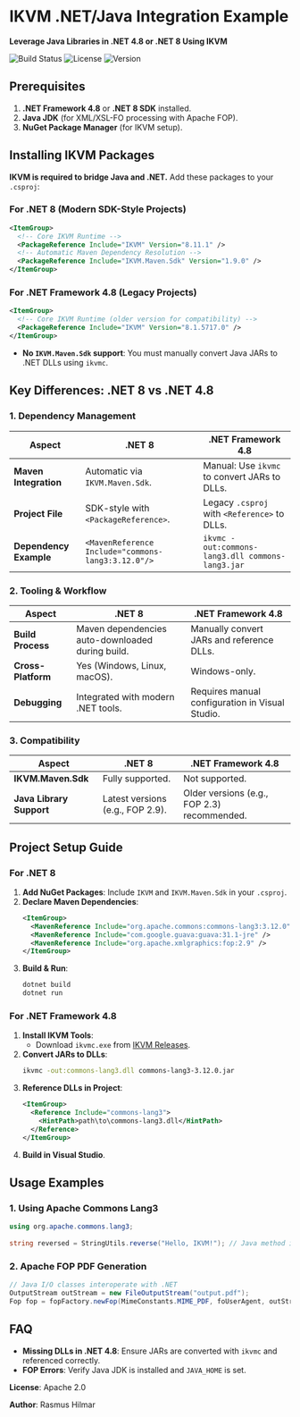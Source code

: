 # IKVM .NET/Java Integration Example  
**Leverage Java Libraries in .NET 4.8 or .NET 8 Using IKVM**  


![Build Status](https://img.shields.io/badge/build-passing-brightgreen) ![License](https://img.shields.io/badge/license-Apache%202.0-blue) ![Version](https://img.shields.io/badge/version-1.0.0-orange)  


## **Prerequisites**  
1. **.NET Framework 4.8** or **.NET 8 SDK** installed.  
2. **Java JDK** (for XML/XSL-FO processing with Apache FOP).  
3. **NuGet Package Manager** (for IKVM setup).  


## **Installing IKVM Packages**  
**IKVM is required to bridge Java and .NET.** Add these packages to your `.csproj`:  
### **For .NET 8 (Modern SDK-Style Projects)**  
```xml  
<ItemGroup>  
  <!-- Core IKVM Runtime -->  
  <PackageReference Include="IKVM" Version="8.11.1" />  
  <!-- Automatic Maven Dependency Resolution -->  
  <PackageReference Include="IKVM.Maven.Sdk" Version="1.9.0" />  
</ItemGroup>  
```  
### **For .NET Framework 4.8 (Legacy Projects)**  
```xml  
<ItemGroup>  
  <!-- Core IKVM Runtime (older version for compatibility) -->  
  <PackageReference Include="IKVM" Version="8.1.5717.0" />  
</ItemGroup>  
```  
- **No `IKVM.Maven.Sdk` support**: You must manually convert Java JARs to .NET DLLs using `ikvmc`.  


## **Key Differences: .NET 8 vs .NET 4.8**  
### **1. Dependency Management**  
| **Aspect**               | **.NET 8**                                      | **.NET Framework 4.8**                        |  
|--------------------------|------------------------------------------------|-----------------------------------------------|  
| **Maven Integration**    | Automatic via `IKVM.Maven.Sdk`.                | Manual: Use `ikvmc` to convert JARs to DLLs.  |  
| **Project File**         | SDK-style with `<PackageReference>`.           | Legacy `.csproj` with `<Reference>` to DLLs.  |  
| **Dependency Example**   | `<MavenReference Include="commons-lang3:3.12.0"/>` | `ikvmc -out:commons-lang3.dll commons-lang3.jar` |  
### **2. Tooling & Workflow**  
| **Aspect**               | **.NET 8**                                      | **.NET Framework 4.8**                        |  
|--------------------------|------------------------------------------------|-----------------------------------------------|  
| **Build Process**        | Maven dependencies auto-downloaded during build. | Manually convert JARs and reference DLLs.     |  
| **Cross-Platform**       | Yes (Windows, Linux, macOS).                   | Windows-only.                                 |  
| **Debugging**            | Integrated with modern .NET tools.              | Requires manual configuration in Visual Studio.|  
### **3. Compatibility**  
| **Aspect**               | **.NET 8**                                      | **.NET Framework 4.8**                        |  
|--------------------------|------------------------------------------------|-----------------------------------------------|  
| **IKVM.Maven.Sdk**       | Fully supported.                               | Not supported.                                |  
| **Java Library Support** | Latest versions (e.g., FOP 2.9).               | Older versions (e.g., FOP 2.3) recommended.   |  


## **Project Setup Guide**  
### **For .NET 8**  
1. **Add NuGet Packages**: Include `IKVM` and `IKVM.Maven.Sdk` in your `.csproj`.  
2. **Declare Maven Dependencies**:  
   ```xml  
   <ItemGroup>  
     <MavenReference Include="org.apache.commons:commons-lang3:3.12.0" />  
     <MavenReference Include="com.google.guava:guava:31.1-jre" />  
     <MavenReference Include="org.apache.xmlgraphics:fop:2.9" />  
   </ItemGroup>  
   ```  
3. **Build & Run**:  
   ```bash  
   dotnet build  
   dotnet run  
   ```  
### **For .NET Framework 4.8**  
1. **Install IKVM Tools**:  
   - Download `ikvmc.exe` from [IKVM Releases](https://www.ikvm.net/).  
2. **Convert JARs to DLLs**:  
   ```bash  
   ikvmc -out:commons-lang3.dll commons-lang3-3.12.0.jar  
   ```  
3. **Reference DLLs in Project**:  
   ```xml  
   <ItemGroup>  
     <Reference Include="commons-lang3">  
       <HintPath>path\to\commons-lang3.dll</HintPath>  
     </Reference>  
   </ItemGroup>  
   ```  
4. **Build in Visual Studio**.  


## **Usage Examples**  
### **1. Using Apache Commons Lang3**  
```csharp  
using org.apache.commons.lang3;  
  
string reversed = StringUtils.reverse("Hello, IKVM!"); // Java method in .NET  
```  
### **2. Apache FOP PDF Generation**  
```csharp  
// Java I/O classes interoperate with .NET  
OutputStream outStream = new FileOutputStream("output.pdf");  
Fop fop = fopFactory.newFop(MimeConstants.MIME_PDF, foUserAgent, outStream);  
```  


## **FAQ**  
- **Missing DLLs in .NET 4.8**: Ensure JARs are converted with `ikvmc` and referenced correctly.  
- **FOP Errors**: Verify Java JDK is installed and `JAVA_HOME` is set.  


**License**: Apache 2.0  


**Author**: Rasmus Hilmar  
